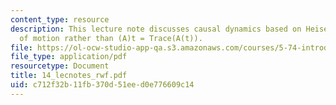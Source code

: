 ```yaml
---
content_type: resource
description: This lecture note discusses causal dynamics based on Heisenberg equation
  of motion rather than (A)t = Trace(A(t)).
file: https://ol-ocw-studio-app-qa.s3.amazonaws.com/courses/5-74-introductory-quantum-mechanics-ii-spring-2004/c712f32b11fb370d51eed0e776609c14_14_lecnotes_rwf.pdf
file_type: application/pdf
resourcetype: Document
title: 14_lecnotes_rwf.pdf
uid: c712f32b-11fb-370d-51ee-d0e776609c14
---
```

